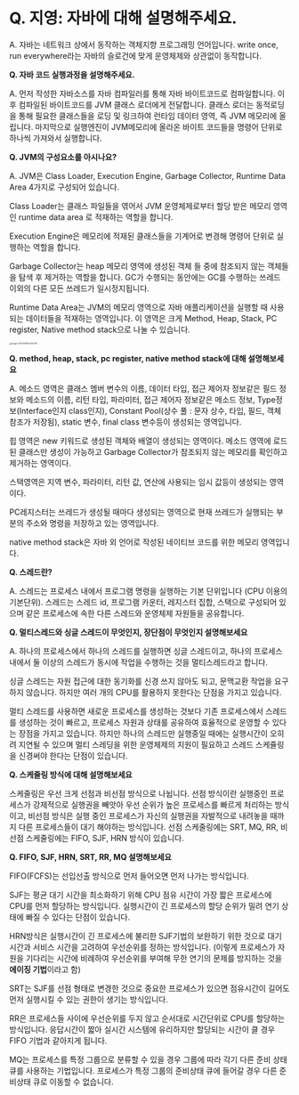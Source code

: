 # Q. 지영: 자바에 대해 설명해주세요.

A. 자바는 네트워크 상에서 동작하는 객체지향 프로그래밍 언어입니다. write once, run everywhere라는 자바의 슬로건에 맞게 운영체제와 상관없이 동작합니다.


**Q. 자바 코드 실행과정을 설명해주세요.**

A. 먼저 작성한 자바소스를 자바 컴파일러를 통해 자바 바이트코드로 컴파일합니다. 이후 컴파일된 바이트코드를 JVM 클래스 로더에게 전달합니다. 클래스 로더는 동적로딩을 통해 필요한 클래스들을 로딩 및 링크하여 런타임 데이터 영역, 즉 JVM 메모리에 올립니다. 마지막으로 실행엔진이 JVM메모리에 올라온 바이트 코드들을 명령어 단위로 하나씩 가져와서 실행합니다.

**Q. JVM의 구성요소를 아시나요?**

A. JVM은 Class Loader, Execution Engine, Garbage Collector, Runtime Data Area 4가지로 구성되어 있습니다.

Class Loader는 클래스 파일들을 엮어서 JVM 운영체제로부터 할당 받은 메모리 영역인 runtime data area 로 적재하는 역할을 합니다.

Execution Engine은 메모리에 적재된 클래스들을 기계어로 변경해 명령어 단위로 실행하는 역할을 합니다.

Garbage Collector는 heap 메모리 영역에 생성된 객체 들 중에 참조되지 않는 객체들을 탐색 후 제거하는 역할을 합니다. GC가 수행되는 동안에는 GC를 수행하는 쓰레드 이외의 다른 모든 쓰레드가 일시정지됩니다.

Runtime Data Area는 JVM의 메모리 영역으로 자바 애플리케이션을 실행할 때 사용되는 데이터들을 적재하는 영역입니다. 이 영역은 크게 Method, Heap, Stack, PC register, Native method stack으로 나눌 수 있습니다.

<img src="/Users/lsy/Library/Application Support/typora-user-images/image-20210529152347476.png" alt="image-20210529152347476" style="zoom:25%;" />

**Q. method, heap, stack, pc register, native method stack에 대해 설명해보세요**

A. 메소드 영역은 클래스 멤버 변수의 이름, 데이터 타입, 접근 제어자 정보같은 필드 정보와 메소드의 이름, 리턴 타입, 파라미터, 접근 제어자 정보같은 메소드 정보, Type정보(Interface인지 class인지), Constant Pool(상수 풀 : 문자 상수, 타입, 필드, 객체 참조가 저장됨), static 변수, final class 변수등이 생성되는 영역입니다.

힙 영역은 new 키워드로 생성된 객체와 배열이 생성되는 영역이다. 메소드 영역에 로드된 클래스만 생성이 가능하고 Garbage Collector가 참조되지 않는 메모리를 확인하고 제거하는 영역이다.

스택영역은 지역 변수, 파라미터, 리턴 값, 연산에 사용되는 임시 값등이 생성되는 영역이다.

PC레지스터는 쓰레드가 생성될 때마다 생성되는 영역으로 현재 쓰레드가 실행되는 부분의 주소와 명령을 저장하고 있는 영역입니다.

native method stack은 자바 외 언어로 작성된 네이티브 코드를 위한 메모리 영역입니다.

**Q. 스레드란?**

A. 스레드는 프로세스 내에서 프로그램 명령을 실행하는 기본 단위입니다 (CPU 이용의 기본단위). 스레드는 스레드 id, 프로그램 카운터, 레지스터 집합, 스택으로 구성되어 있으며 같은 프로세스에 속한 다른 스레드와 운영체제 자원들을 공유합니다.

**Q. 멀티스레드와 싱글 스레드이 무엇인지, 장단점이 무엇인지 설명해보세요**

A.  하나의 프로세스에서 하나의 스레드를 실행하면 싱글 스레드이고, 하나의 프로세스 내에서 둘 이상의 스레드가 동시에 작업을 수행하는 것을 멀티스레드라고 합니다.

싱글 스레드는 자원 접근에 대한 동기화를 신경 쓰지 않아도 되고, 문맥교환 작업을 요구하지 않습니다. 하지만 여러 개의 CPU를 활용하지 못한다는 단점을 가지고 있습니다.

멀티 스레드를 사용하면 새로운 프로세스를 생성하는 것보다 기존 프로세스에서 스레드를 생성하는 것이 빠르고, 프로세스 자원과 상태를 공유하여 효율적으로 운영할 수 있다는 장점을 가지고 있습니다. 하지만 하나의 스레드만 실행중일 때에는 실행시간이 오히려 지연될 수 있으며 멀티 스레딩을 위한 운영체제의 지원이 필요하고 스레드 스케쥴링을 신경써야 한다는 단점이 있습니다.

**Q. 스케줄링 방식에 대해 설명해보세요**

스케줄링은 우선 크게 선점과 비선점 방식으로 나뉩니다. 선점 방식이란 실행중인 프로세스가 강제적으로 실행권을 빼앗아 우선 순위가 높은 프로세스를 빠르게 처리하는 방식이고, 비선점 방식은 실행 중인 프로세스가 자신의 실행권을 자발적으로 내려놓을 때까지 다른 프로세스들이 대기 해야하는 방식입니다. 선점 스케줄링에는 SRT, MQ, RR, 비선점 스케줄링에는 FIFO, SJF, HRN 방식이 있습니다.

**Q. FIFO, SJF, HRN, SRT, RR, MQ 설명해보세요**

FIFO(FCFS)는 선입선출 방식으로 먼저 들어오면 먼저 나가는 방식입니다.

SJF는 평균 대기 시간을 최소화하기 위해 CPU 점유 시간이 가장 짧은 프로세스에 CPU를 먼저 할당하는 방식입니다. 실행시간이 긴 프로세스의 할당 순위가 밀려 연기 상태에 빠질 수 있다는 단점이 있습니다.

HRN방식은 실행시간이 긴 프로세스에 불리한 SJF기법의 보완하기 위한 것으로 대기 시간과 서비스 시간을 고려하여 우선순위를 정하는 방식입니다. (이렇게 프로세스가 자원을 기다리는 시간에 비례하여 우선순위를 부여해 무한 연기의 문제를 방지하는 것을 **에이징 기법**이라고 함)

SRT는 SJF를 선점 형태로 변경한 것으로 중요한 프로세스가 있으면 점유시간이 길어도 먼저 실행시킬 수 있는 권한이 생기는 방식입니다.

RR은 프로세스들 사이에 우선순위를 두지 않고 순서대로 시간단위로 CPU를 할당하는 방식입니다. 응답시간이 짧아 실시간 시스템에 유리하지만 할당되는 시간이 클 경우 FIFO 기법과 같아지게 됩니다.

MQ는 프로세스를 특정 그룹으로 분류할 수 있을 경우 그룹에 따라 각기 다른 준비 상태 큐를 사용하는 기법입니다. 프로세스가 특정 그룹의 준비상태 큐에 들어갈 경우 다른 준비상태 큐로 이동할 수 없습니다. 

